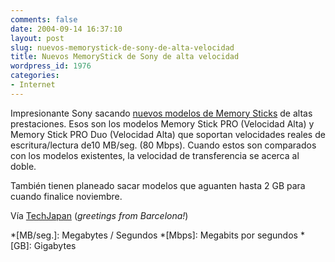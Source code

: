 ```yaml
---
comments: false
date: 2004-09-14 16:37:10
layout: post
slug: nuevos-memorystick-de-sony-de-alta-velocidad
title: Nuevos MemoryStick de Sony de alta velocidad
wordpress_id: 1976
categories:
- Internet
---
```


Impresionante Sony sacando [nuevos modelos de Memory Sticks](http://www.techjapan.com/modules.php?op=modload&name=News&file=article&sid=494) de altas prestaciones. Esos son los modelos Memory Stick PRO (Velocidad Alta) y Memory Stick PRO Duo (Velocidad Alta) que soportan velocidades reales de escritura/lectura de10 MB/seg. (80 Mbps). Cuando estos son comparados con los modelos existentes, la velocidad de transferencia se acerca al doble.





También tienen planeado sacar modelos que aguanten hasta 2 GB para cuando finalice noviembre.





Vía [TechJapan](http://www.techjapan.com) (_greetings from Barcelona!_)




 
  *[MB/seg.]: Megabytes / Segundos
  *[Mbps]: Megabits por segundos
  *[GB]: Gigabytes
